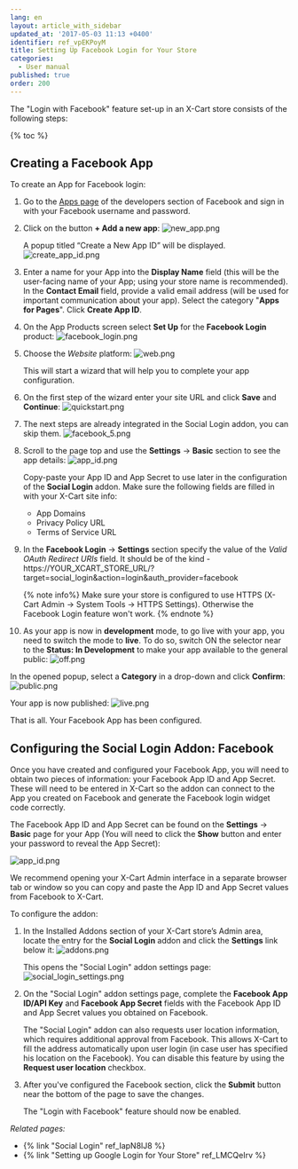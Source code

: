 ```yaml
---
lang: en
layout: article_with_sidebar
updated_at: '2017-05-03 11:13 +0400'
identifier: ref_vpEKPoyM
title: Setting Up Facebook Login for Your Store
categories:
  - User manual
published: true
order: 200
---
```

The "Login with Facebook" feature set-up in an X-Cart store consists of the following steps:

{% toc %}

## Creating a Facebook App

To create an App for Facebook login:

1.  Go to the [Apps page](https://developers.facebook.com/apps) of the developers section of Facebook and sign in with your Facebook username and password.

2.  Click on the button **+ Add a new app**:
    ![new_app.png]({{site.baseurl}}/attachments/ref_vpEKPoyM/new_app.png)
    
    A popup titled “Create a New App ID” will be displayed.
    ![create_app_id.png]({{site.baseurl}}/attachments/ref_vpEKPoyM/create_app_id.png)
    
3.	Enter a name for your App into the **Display Name** field (this will be the user-facing name of your App; using your store name is recommended). 
	In the **Contact Email** field, provide a valid email address (will be used for important communication about your app). Select the category "**Apps for Pages**". Click **Create App ID**.
    
4.  On the App Products screen select **Set Up** for the **Facebook Login** product:
    ![facebook_login.png]({{site.baseurl}}/attachments/ref_vpEKPoyM/facebook_login.png) 
    
5.  Choose the _Website_ platform:
	![web.png]({{site.baseurl}}/attachments/ref_vpEKPoyM/web.png)
    
    This will start a wizard that will help you to complete your app configuration.

6.  On the first step of the wizard enter your site URL and click **Save** and **Continue**:
    ![quickstart.png]({{site.baseurl}}/attachments/ref_vpEKPoyM/quickstart.png)
        
7.  The next steps are already integrated in the Social Login addon, you can skip them.
	![facebook_5.png]({{site.baseurl}}/attachments/ref_vpEKPoyM/facebook_5.png)

8.	Scroll to the page top and use the **Settings** -> **Basic** section to see the app details:
    ![app_id.png]({{site.baseurl}}/attachments/ref_vpEKPoyM/app_id.png)
    
    Copy-paste your App ID and App Secret to use later in the configuration of the **Social Login** addon.
    Make sure the following fields are filled in with your X-Cart site info:
    * App Domains
    * Privacy Policy URL
    * Terms of Service URL
    
9. In the **Facebook Login** -> **Settings** section specify the value of the _Valid OAuth Redirect URIs_ field. It should be of the kind - https://YOUR_XCART_STORE_URL/?target=social_login&action=login&auth_provider=facebook
    
    {% note info%}
    Make sure your store is configured to use HTTPS (X-Cart Admin -> System Tools -> HTTPS Settings). Otherwise the Facebook Login feature won't work. 
    {% endnote %}
    
10.  As your app is now in **development** mode, to go live with your app, you need to switch the mode to **live**. To do so, switch ON the selector near to the **Status: In Development** to make your app available to the general public:
    ![off.png]({{site.baseurl}}/attachments/ref_vpEKPoyM/off.png)
    
   In the opened popup, select a **Category** in a drop-down and click **Confirm**:
    ![public.png]({{site.baseurl}}/attachments/ref_vpEKPoyM/public.png)

   Your app is now published:
    ![live.png]({{site.baseurl}}/attachments/ref_vpEKPoyM/live.png)

That is all. Your Facebook App has been configured.

## Configuring the Social Login Addon: Facebook

Once you have created and configured your Facebook App, you will need to obtain two pieces of information: your Facebook App ID and App Secret. These will need to be entered in X-Cart so the addon can connect to the App you created on Facebook and generate the Facebook login widget code correctly.

The Facebook App ID and App Secret can be found on the **Settings** -> **Basic** page for your App (You will need to click the **Show** button and enter your password to reveal the App Secret):

![app_id.png]({{site.baseurl}}/attachments/ref_vpEKPoyM/app_id.png)

We recommend opening your X-Cart Admin interface in a separate browser tab or window so you can copy and paste the App ID and App Secret values from Facebook to X-Cart.

To configure the addon:

1.  In the Installed Addons section of your X-Cart store’s Admin area, locate the entry for the **Social Login** addon and click the **Settings** link below it:
    ![addons.png]({{site.baseurl}}/attachments/ref_vpEKPoyM/addons.png)
    
    This opens the "Social Login" addon settings page:
    ![social_login_settings.png]({{site.baseurl}}/attachments/ref_vpEKPoyM/social_login_settings.png)
    
2.  On the "Social Login" addon settings page, complete the **Facebook App ID/API Key** and **Facebook App Secret** fields with the Facebook App ID and App Secret values you obtained on Facebook. 

	The "Social Login" addon can also requests user location information, which requires additional approval from Facebook. This allows X-Cart to fill the address automatically upon user login (in case user has specified his location on the Facebook). You can disable this feature by using the **Request user location** checkbox.

3.  After you've configured the Facebook section, click the **Submit** button near the bottom of the page to save the changes.

    The "Login with Facebook" feature should now be enabled.

_Related pages:_

*   {% link "Social Login" ref_IapN8lJ8 %}
*   {% link "Setting up Google Login for Your Store" ref_LMCQeIrv %}
